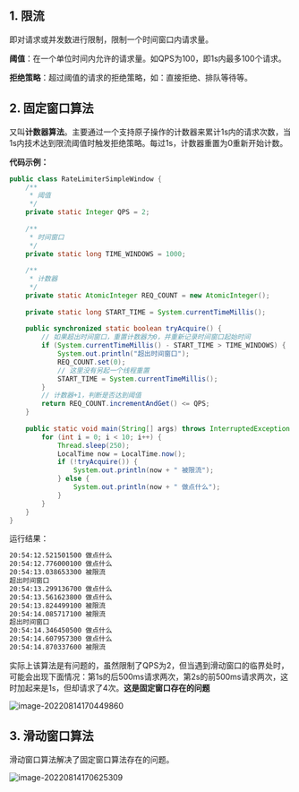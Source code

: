 ## 1. 限流

即对请求或并发数进行限制，限制一个时间窗口内请求量。

**阈值**：在一个单位时间内允许的请求量。如QPS为100，即1s内最多100个请求。

**拒绝策略**：超过阈值的请求的拒绝策略，如：直接拒绝、排队等待等。

## 2. 固定窗口算法

又叫**计数器算法**。主要通过一个支持原子操作的计数器来累计1s内的请求次数，当1s内技术达到限流阈值时触发拒绝策略。每过1s，计数器重置为0重新开始计数。

**代码示例：**

```java
public class RateLimiterSimpleWindow {
    /**
     * 阈值
     */
    private static Integer QPS = 2;
    
    /**
     * 时间窗口
     */
    private static long TIME_WINDOWS = 1000;
    
    /**
     * 计数器
     */
    private static AtomicInteger REQ_COUNT = new AtomicInteger();
    
    private static long START_TIME = System.currentTimeMillis();
    
    public synchronized static boolean tryAcquire() {
        // 如果超出时间窗口，重置计数器为0，并重新记录时间窗口起始时间
        if (System.currentTimeMillis() - START_TIME > TIME_WINDOWS) {
            System.out.println("超出时间窗口");
            REQ_COUNT.set(0);
            // 这里没有另起一个线程重置
            START_TIME = System.currentTimeMillis();
        }
        // 计数器+1，判断是否达到阈值
        return REQ_COUNT.incrementAndGet() <= QPS;
    }
    
    public static void main(String[] args) throws InterruptedException {
        for (int i = 0; i < 10; i++) {
            Thread.sleep(250);
            LocalTime now = LocalTime.now();
            if (!tryAcquire()) {
                System.out.println(now + " 被限流");
            } else {
                System.out.println(now + " 做点什么");
            }
        }
    }
}
```

运行结果：

```bash
20:54:12.521501500 做点什么
20:54:12.776000100 做点什么
20:54:13.038653300 被限流
超出时间窗口
20:54:13.299136700 做点什么
20:54:13.561623800 做点什么
20:54:13.824499100 被限流
20:54:14.085717100 被限流
超出时间窗口
20:54:14.346450500 做点什么
20:54:14.607957300 做点什么
20:54:14.870337600 被限流
```

实际上该算法是有问题的，虽然限制了QPS为2，但当遇到滑动窗口的临界处时，可能会出现下面情况：第1s的后500ms请求两次，第2s的前500ms请求两次，这时加起来是1s，但却请求了4次。**这是固定窗口存在的问题**

![image-20220814170449860](https://s2.loli.net/2022/08/14/ROFxsEzWp9yT3uP.png)



## 3. 滑动窗口算法

滑动窗口算法解决了固定窗口算法存在的问题。

![image-20220814170625309](https://s2.loli.net/2022/08/14/zVShQuB1NYPxs2Z.png)

